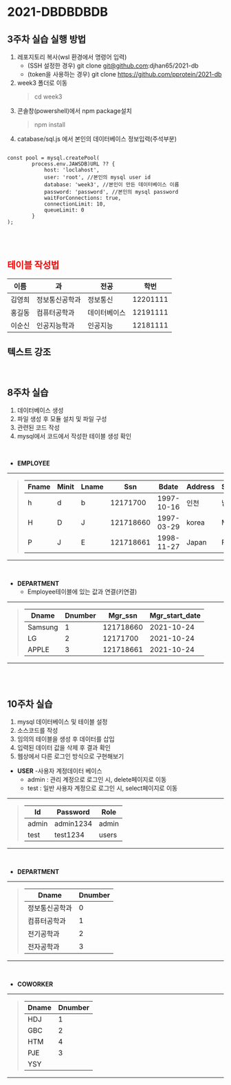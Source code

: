 # 2021-DBDBDBDB

## 3주차 실습 실행 방법
1. 레포지토리 복사(wsl 환경에서 명령어 입력)
    - (SSH 설정한 경우) git clone git@github.com:djhan65/2021-db
    - (token을 사용하는 경우) git clone https://github.com/pprotein/2021-db
2. week3 폴더로 이동    
    > cd week3
3. 콘솔창(powershell)에서 npm package설치
    > npm install
4. catabase/sql.js 에서 본인의 데이터베이스 정보입력(주석부분)
<pre>
<code>
const pool = mysql.createPool(
        process.env.JAWSDB)URL ?? {
            host: 'loclahost',
            user: 'root', //본인의 mysql user id
            database: 'week3', //본인이 만든 데이터베이스 이름
            password: 'password', //본인의 mysql password
            waitForConnections: true,
            connectionLimit: 10,
            queueLimit: 0
        }
);
</code>
</pre>

 <br>

 ## <span style="color:red">테이블 작성법</span>

 이름|과|전공|학번
 ---|---|---|---|
 김영희|정보통신공학과|정보통신|12201111|
 홍길동|컴퓨터공학과|데이터베이스|12191111|
 이순신|인공지능학과|인공지능|12181111|

 ## 텍스트 강조

<br>

## 8주차 실습
1. 데이터베이스 생성 
2. 파일 생성 후 모듈 설치 및 파일 구성
3. 관련된 코드 작성
4. mysql에서 코드에서 작성한 테이블 생성 확인

<br>

- **EMPLOYEE**

***
>Fname|Minit|Lname|Ssn|Bdate|Address|Sex|Salary|Super_ssn|Dno
>---|---|---|---|---|---|---|---|---|---|
>h|d|b|12171700|1997-10-16|인천|남|1000|NULL|1
>H|D|J|121718660|1997-03-29|korea|M|1000|121718660|1
>P|J|E|121718661|1998-11-27|Japan|F|100|12171700|2

***

<br>

- **DEPARTMENT**
    - Employee테이블에 있는 값과 연결(키연결)

***
>Dname|Dnumber|Mgr_ssn|Mgr_start_date
>---|---|---|---|
>Samsung|1|121718660|2021-10-24
>LG|2|12171700|2021-10-24
>APPLE|3|121718661|2021-10-24
***

<br>
<br>

## 10주차 실습
1. mysql 데이터베이스 및 테이블 설정
2. 소스코드를 작성
3. 임의의 테이블을 생성 후 데이터를 삽입
4. 입력된 데이터 값을 삭제 후 결과 확인
5. 웹상에서 다른 로그인 방식으로 구현해보기

- **USER**
    -사용자 계정데이터 베이스
    - admin : 관리 계정으로 로그인 시, delete페이지로 이동
    - test : 일반 사용자 계정으로 로그인 시,
    select페이지로 이동

***
>Id|Password|Role
>---|---|---|
>admin|admin1234|admin
>test|test1234|users
***

<br>

- **DEPARTMENT**

***
>Dname|Dnumber
>---|---|
>정보통신공학과|0
>컴퓨터공학과|1
>전기공학과|2
>전자공학과|3
***

<br>

- **COWORKER**

***
>Dname|Dnumber
>---|---|
>HDJ|1
>GBC|2
>HTM|4
>PJE|3
>YSY|
***

